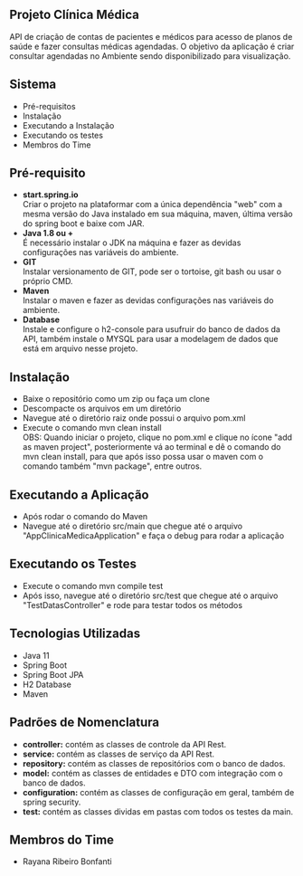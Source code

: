 ## **Projeto Clínica Médica**
API de criação de contas de pacientes e médicos para acesso de planos de saúde e fazer consultas médicas agendadas. O objetivo da aplicação é criar consultar agendadas no Ambiente sendo disponibilizado para visualização.

## **Sistema**
- Pré-requisitos
-	Instalação
-	Executando a Instalação
-	Executando os testes
-	Membros do Time

## **Pré-requisito**
-	**start.spring.io**<br>
Criar o projeto na plataformar com a única dependência "web" com a mesma versão do Java instalado em sua máquina, maven, última versão do spring boot e baixe com JAR.
-	**Java 1.8 ou +**<br>
É necessário instalar o JDK na máquina e fazer as devidas configurações nas variáveis do ambiente.
-	**GIT**<br>
Instalar versionamento de GIT, pode ser o tortoise, git bash ou usar o próprio CMD.
-	**Maven**<br>
Instalar o maven e fazer as devidas configurações nas variáveis do ambiente. 
-	**Database**<br>
Instale e configure o h2-console para usufruir do banco de dados da API, também instale o MYSQL para usar a modelagem de dados que está em arquivo nesse projeto.

## **Instalação**
-	Baixe o repositório como um zip ou faça um clone<br>
-	Descompacte os arquivos em um diretório<br>
-	Navegue até o diretório raiz onde possui o arquivo pom.xml<br>
-	Execute o comando mvn clean install<br>
OBS: Quando iniciar o projeto, clique no pom.xml e clique no ícone "add as maven project", posteriormente vá ao terminal e dê o comando do mvn clean install, para que após isso possa usar o maven com o comando também "mvn package", entre outros.

## **Executando a Aplicação**
-	Após rodar o comando do Maven<br>
-	Navegue até o diretório src/main que chegue até o arquivo "AppClinicaMedicaApplication" e faça o debug para rodar a aplicação

## **Executando os Testes**
-	Execute o comando mvn compile test<br>
-	Após isso, navegue até o diretório src/test que chegue até o arquivo "TestDatasController" e rode para testar todos os métodos

## **Tecnologias Utilizadas**
-	Java 11
-	Spring Boot
-	Spring Boot JPA
-	H2 Database
-	Maven

## **Padrões de Nomenclatura**
-	**controller:** contém as classes de controle da API Rest.
-	**service:** contém as classes de serviço da API Rest.
-	**repository:** contém as classes de repositórios com o banco de dados.
-	**model:** contém as classes de entidades e DTO com integração com o banco de dados.
-	**configuration:** contém as classes de configuração em geral, também de spring security.
-	**test:** contém as classes dividas em pastas com todos os testes da main.

## **Membros do Time**
-	Rayana Ribeiro Bonfanti
